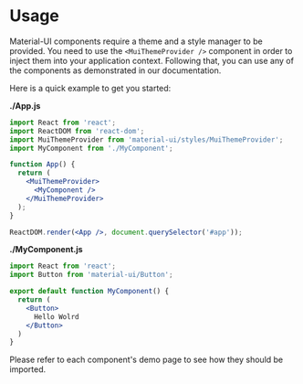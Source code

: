 # Usage

Material-UI components require a theme and a style manager to be provided.
You need to use the `<MuiThemeProvider />` component in order to inject them into your application context.
Following that, you can use any of the components as demonstrated in our documentation.

Here is a quick example to get you started:

**./App.js**
```jsx
import React from 'react';
import ReactDOM from 'react-dom';
import MuiThemeProvider from 'material-ui/styles/MuiThemeProvider';
import MyComponent from './MyComponent';

function App() {
  return (
    <MuiThemeProvider>
      <MyComponent />
    </MuiThemeProvider>
  );
}

ReactDOM.render(<App />, document.querySelector('#app'));
```

**./MyComponent.js**
```jsx
import React from 'react';
import Button from 'material-ui/Button';

export default function MyComponent() {
  return (
    <Button>
      Hello Wolrd
    </Button>
  )
}
```

Please refer to each component's demo page to see how they should be imported.
